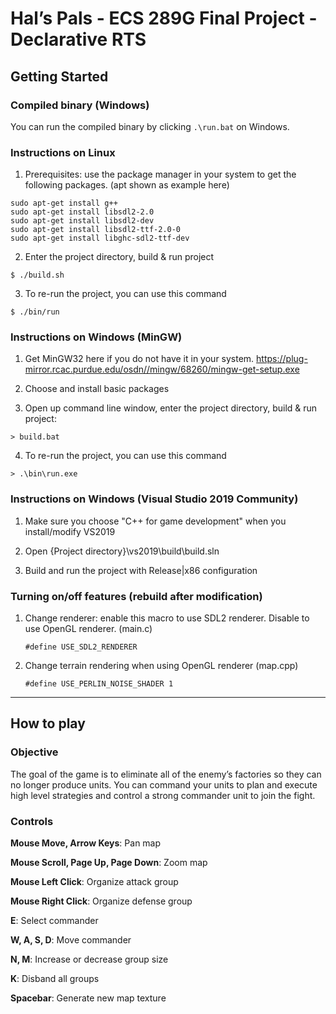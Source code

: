 # Hal’s Pals - ECS 289G Final Project - Declarative RTS

## Getting Started

### Compiled binary (Windows)

You can run the compiled binary by clicking `.\run.bat` on Windows.

### Instructions on Linux

1. Prerequisites: use the package manager in your system to get the following packages. (apt shown as example here)

```
sudo apt-get install g++
sudo apt-get install libsdl2-2.0
sudo apt-get install libsdl2-dev
sudo apt-get install libsdl2-ttf-2.0-0
sudo apt-get install libghc-sdl2-ttf-dev
```

2. Enter the project directory, build & run project
```
$ ./build.sh
```

3. To re-run the project, you can use this command
```
$ ./bin/run
```

### Instructions on Windows (MinGW)

1. Get MinGW32 here if you do not have it in your system.
https://plug-mirror.rcac.purdue.edu/osdn//mingw/68260/mingw-get-setup.exe

2. Choose and install basic packages

3. Open up command line window, enter the project directory, build & run project:
```
> build.bat
```

4. To re-run the project, you can use this command
```
> .\bin\run.exe
```

### Instructions on Windows (Visual Studio 2019 Community)

1. Make sure you choose "C++ for game development" when you install/modify VS2019

2. Open {Project directory}\vs2019\build\build.sln

3. Build and run the project with Release|x86 configuration

### Turning on/off features (rebuild after modification)

1. Change renderer: enable this macro to use SDL2 renderer. Disable to use OpenGL renderer. (main.c)

   ```
   #define USE_SDL2_RENDERER
   ```

2. Change terrain rendering when using OpenGL renderer (map.cpp)

   ```
   #define USE_PERLIN_NOISE_SHADER 1
   ```

---

## How to play

### Objective

The goal of the game is to eliminate all of the enemy’s factories so they can no longer produce units. You can command your units to plan and execute high level strategies and control a strong commander unit to join the fight.

### Controls

**Mouse Move, Arrow Keys**: Pan map

**Mouse Scroll, Page Up, Page Down**: Zoom map

**Mouse Left Click**:  Organize attack group

**Mouse Right Click**: Organize defense group

**E**: Select commander

**W, A, S, D**: Move commander

**N, M**: Increase or decrease group size

**K**: Disband all groups

**Spacebar**: Generate new map texture
